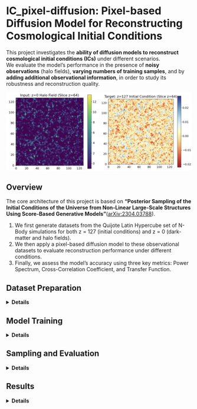 # IC_pixel-diffusion: Pixel-based Diffusion Model for Reconstructing Cosmological Initial Conditions

This project investigates the **ability of diffusion models to reconstruct cosmological initial conditions (ICs)** under different scenarios.  
We evaluate the model’s performance in the presence of **noisy observations** (halo fields), **varying numbers of training samples**, and by **adding additional observational information**, in order to study its robustness and reconstruction quality.


<p align="center">
  <img src="plots/input-target.png"
       alt="Evaluation metrics"
       width="580">
</p>

## Overview

The core architecture of this project is based on **“Posterior Sampling of the Initial Conditions of the Universe from Non-Linear Large-Scale Structures Using Score-Based Generative Models”**([arXiv:2304.03788](https://arxiv.org/abs/2304.03788)).
1. We first generate datasets from the Quijote Latin Hypercube set of N-Body simulations for both z = 127 (initial conditions) and z = 0 (dark-matter and halo fields).  
2. We then apply a pixel-based diffusion model to these observational datasets to evaluate reconstruction performance under different conditions. 
3. Finally, we assess the model’s accuracy using three key metrics: Power Spectrum, Cross-Correlation Coefficient, and Transfer Function.


## Dataset Preparation
<details>
<summary><b>Details</b></summary>

The dataset used for this project is based on the Quijote simulation suite, which provides large-scale N-body simulations of the Universe.  
These simulations are used here to generate both the initial-condition density fields (z = 127) and the observational fields — including dark matter and halo density fields (z = 0).

For this project, we use density fields from the Latin Hypercube (LH) set to train and test the model. Specifically, we employ the 2,000-simulation LH ensemble (no massive neutrinos), in which each simulation is initialized with a different random seed and cosmological parameters sampled across wide ranges for \(\Omega_m\), \(\Omega_b\), \(h\), \(n_s\), and \(\sigma_8\). You can access the Quijote datasets at the official website: [https://quijote-simulations.readthedocs.io](https://quijote-simulations.readthedocs.io/en/latest/index.html#). After downloading, use the generation scripts in this repository to produce voxelized 3D grids for training and testing.

### Generating the Datasets
**Initial Conditions (z = 127):**  
To generate the IC density fields, you need to download the Latin Hypercube snapshot files from the Quijote simulation suite.  
Each simulation ID includes 8 HDF5 snapshot files, which together contain the particle data necessary to reconstruct the dark matter density field at z = 127.  
Running the IC generation script below will convert these snapshots into voxelized 3D density fields for all 2,000 simulations.[IC (z = 127) Generation Code](https://github.com/UVA-MLSys/IC_pixel-diffusion/blob/main/Dataset/generate_train_z127_density.py)

**Dark Matter Density Fields (z = 0):**  
For z = 0, you can either:Use the pre-generated LH dark matter density fields available at 64³ or 128³ resolution, or Recompute your own 3D density grids at custom resolutions by downloading the z = 0 snapshots (`snapdir_004`) for each of the 2,000 simulation IDs and running the following script:[DM (z = 0) Generation Code](https://github.com/UVA-MLSys/IC_pixel-diffusion/blob/main/Dataset/generate_train_z0_density.py)

**Halo Density Fields (z = 0):**  
Halo density fields are constructed from halo catalogs derived via the Friends-of-Friends (FoF) algorithm applied to each simulation.  
You can use the script below to generate voxelized halo density grids at your chosen resolution:[Halo Field Generation Code](https://github.com/UVA-MLSys/IC_pixel-diffusion/blob/main/Dataset/generate_halo_redshift_mass.py)

### Combining the Samples

After generating the individual samples for both redshifts (z = 127 and z = 0), use the **stacking script** in the `Dataset/` folder to combine all simulation IDs into single large `.npy` arrays for training.Depending on your training setup, you can select how many samples to include (e.g., 100, 500, 1900) based on simulation IDs and split the dataset into training and testing subsets accordingly.

### Example Files

For demonstration purposes, three small stacked dataset samples are included in the `Dataset/` folder:

- `quijote128_halo_train_3.npy` — stacked sample of z = 0 halo density fields (3 simulations)  
- `quijote128_dm_train_3.npy` — stacked sample of z = 0 dark matter density fields (3 simulations)  
- `quijote128_z127_train_3.npy` — stacked sample of z = 127 initial-condition fields (3 simulations)

These examples allow users to verify the dataset format and test the training and sampling pipeline without downloading the full dataset.

### Full Datasets

The complete generated datasets (2,000 samples per redshift/type) are available on Google Drive:[Complete Generated Dataset](https://drive.google.com/drive/folders/1ZXA-cQ1ivpXbd2ran7DfiySZpYnfk1vc?usp=sharing)

</details>



## Model Training
<details>
<summary><b>Details</b></summary>

The stacked datasets of both redshifts (**z = 0** dark matter/halo fields and **z = 127** initial condition fields) are fed into the conditional diffusion model for training.

We begin by training the model with 100 samples, gradually increasing the number up to the full training set (1900 samples) to examine the sensitivity of the model to training dataset size. Additionally, we incorporate the velocity field into the dark matter density field to analyze how the inclusion of extra physical information affects model performance. We also evaluate the model’s robustness using noisy observational data, such as redshift-space dark matter and halo density fields.

The corresponding training script is provided here:[Training Code](https://github.com/UVA-MLSys/IC_pixel-diffusion/blob/main/train.py)

Training is performed on **4 NVIDIA A100 GPUs** available on the **UVA Rivanna** supercomputing cluster,  
using a **batch size of 4 per GPU** (effective total batch size of 16) for **400 epochs**.  
The full training process with 1900 samples takes approximately **17 hours**.

All key hyperparameters—such as the number of epochs, batch size, learning rate, and model configuration—can be modified in the corresponding [configuration file](https://github.com/UVA-MLSys/IC_pixel-diffusion/blob/main/config.json) to adapt to different datasets or experiments.

</details>


## Sampling and Evaluation
<details> 
<summary><b>Details</b></summary>

After training, the model enters the **sampling phase**, where it generates reconstructed initial conditions from unseen test data. During sampling, the model takes the observed z = 0 halo/DM field as input and progressively denoises it to reconstruct the corresponding z = 127 initial condition field.

The sampling process is executed using the following script:[`sample.py`](https://github.com/UVA-MLSys/IC_pixel-diffusion/blob/main/sample.py)

The number of generated samples can be adjusted as a hyperparameter in the configuration file.

Once sampling is complete, the generated outputs are combined into a single file using the stacking script:[`combine_samples.py`](https://github.com/UVA-MLSys/IC_pixel-diffusion/blob/main/Combine_sample.py)

This combined file is then used to evaluate the model’s reconstruction performance. Evaluation is carried out using: [`result.py`](https://github.com/UVA-MLSys/IC_pixel-diffusion/blob/main/results.py)

The evaluation script computes three primary metrics to quantify reconstruction accuracy:

- **Power Spectrum** — measures the statistical similarity of large-scale modes.  
- **Cross-Correlation Coefficient** — quantifies the phase alignment between reconstructed and true fields.  
- **Transfer Function** — evaluates the scale-dependent amplitude accuracy.
</details>

## Results
<details> 
<summary><b>Details</b></summary>

This section presents the results of the experiments conducted under different training and observation conditions.


### Sensitivity to the Number of Training Samples
We first examine the sensitivity of the model to the number of training samples. The model was trained with 100, 500, 800, and 1900 samples, and its performance was evaluated using the three metrics: Power Spectrum, Cross-Correlation Coefficient, and Transfer Function.

As shown in the figure below, increasing the number of training samples primarily improves the Transfer Function, while P(k) and C(k) exhibit only little gains (e.g., *C(k)* increases slightly from 0.88 for 100 samples to 0.90 for 1900 samples).

<h4 align="center">Figure 1: Sensitivity to the number of training samples</h4>
<p align="center">
  <img src="plots/training_samples.png" width="380">
</p>


### Effect of Adding the Velocity Field
Next, we investigate the effect of adding the velocity field as additional input information during training. This introduces six extra channels into the input dataset. The goal is to assess how this additional physical information influences reconstruction quality across the three metrics.

Adding the velocity field results in a slight improvement in the cross-correlation coefficient (*C(k)*), but at higher training sample sizes, it produces a negative impact on the transfer function, indicating potential over-conditioning or redundancy in the input features.

<h4 align="center">Figure 2: Effect of Adding the Velocity Field</h4>
<p align="center">
  <img src="plots/velocity_field.png"
       alt="Effect of velocity field on model performance"
       width="1000">
</p>

### Effect of Noisy Observations
Finally, we test the model under noisy observational conditions. We condition the model on redshift-space dark matter fields and halo fields, both of which represent more realistic and noisier observations compared to ideal real-space dark matter fields.

As seen in the plots below, conditioning on noisier data degrades reconstruction accuracy—especially the cross-correlation coefficient (*C(k)*):  
- Using halo fields as observations reduces *C(k)* from 0.90 to 0.60.  
- Using redshift-space dark matter fields decreases *C(k)* from 0.90 to 0.87.  

These results show that as observation noise increases, model performance—particularly in *C(k)*—deteriorates more noticeably.

<h4 align="center">Figure 3: Effect of Noisy Observations (Halo and Redshift-Space)</h4>
<p align="center">
  <img src="plots/halo_dm.png"
       alt="Performance using halo field observations"
       width="350">
  <img src="plots/redshift_real.png"
       alt="Performance using redshift-space observations"
       width="350">
</p>

</details>


